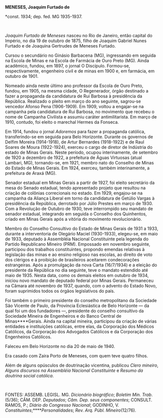 **MENESES, Joaquim Furtado de**

\*const. 1934; dep. fed. MG 1935-1937.

 

*Joaquim Furtado de Meneses* nasceu no Rio de Janeiro, então capital do
Império, no dia 19 de outubro de 1875, filho de Joaquim Gabriel Nunes
Furtado e de Joaquina Gertrudes de Meneses Furtado.

Cursou o secundário no Ginásio Barbacena (MG), ingressando em seguida na
Escola de Minas e na Escola de Farmácia de Ouro Preto (MG). Ainda
acadêmico, fundou, em 1897, o jornal O Discípulo. Formou-se,
respectivamente, engenheiro civil e de minas em 1900 e, em farmácia, em
outubro de 1901.

Nomeado ainda neste último ano professor da Escola de Ouro Preto,
fundou, em 1905, na mesma cidade, O Regenerador, órgão destinado a fazer
a propaganda da candidatura de Rui Barbosa à presidência da República.
Realizado o pleito em março do ano seguinte, sagrou-se vencedor Afonso
Pena (1906-1909). Em 1909, voltou a engajar-se na campanha pela
candidatura de Rui Barbosa, no movimento que recebeu o nome de Campanha
Civilista e assumiu caráter antimilitarista. Em março de 1910, contudo,
foi eleito o marechal Hermes da Fonseca.

Em 1914, fundou o jornal *Adoremos* para fazer a propaganda católica,
transferindo-se em seguida para Belo Horizonte. Durante os governos de
Delfim Moreira (1914-1918), de Artur Bernardes (1918-1922) e de Raul
Soares de Moura (1922-1924), exerceu o cargo de diretor de Indústria do
estado de Minas Gerais. Neste período, ocupou interinamente, de setembro
de 1920 a dezembro de 1922, a prefeitura de Águas Virtuosas (atual
Lambari, MG), tornando-se, em 1921, membro nato do Conselho de Minas do
Estado de Minas Gerais. Em 1924, exerceu, também interinamente, a
prefeitura de Araxá (MG).

Senador estadual em Minas Gerais a partir de 1927, foi eleito secretário
da mesa do Senado estadual, tendo apresentado projeto que resultou na
criação de colônias correcionais no estado. Em 1929, engajou-se na
campanha da Aliança Liberal em torno da candidatura de Getúlio Vargas à
presidência da República, derrotado por Júlio Prestes em março de 1930.
Com a Revolução de Outubro de 1930, teve interrompido seu mandato de
senador estadual, integrando em seguida o Conselho dos Quinhentos,
criado em Minas Gerais após a vitória do movimento revolucionário.

Membro do Conselho Consultivo do Estado de Minas Gerais de 1931 a 1933,
durante a interventoria de Olegário Maciel (1930-1933), elegeu-se, em
maio de 1933, deputado à Assembléia Nacional Constituinte pela legenda
do Partido Republicano Mineiro (PRM). Empossado em novembro seguinte,
participou dos trabalhos constituintes, propondo emendas relativas à
legislação das minas e ao ensino religioso nas escolas, ao direito de
voto dos clérigos e à proibição de brasileiros aceitarem condecorações
estrangeiras. Após a promulgação da nova Carta (16/7/1934) e a eleição
do presidente da República no dia seguinte, teve o mandato estendido até
maio de 1935. Nesta data, como os demais eleitos em outubro de 1934,
iniciou novo mandato de deputado federal por Minas Gerais. Permaneceu na
Câmara até novembro de 1937, quando, com o advento do Estado Novo, foram
suprimidos todos os órgãos legislativos do país.

Foi também o primeiro presidente do conselho metropolitano da Sociedade
São Vicente de Paulo, da Província Eclesiástica de Belo Horizonte — da
qual foi um dos fundadores —, presidente do conselho consultivo da
Sociedade Mineira de Engenheiros e do Banco Central de Minas****Gerais.
Ainda na capital mineira, participou da criação de várias entidades e
instituições católicas, entre elas, da Corporação dos Médicos Católicos,
da Corporação dos Advogados Católicos e da Corporação dos Engenheiros
Católicos.

Faleceu em Belo Horizonte no dia 20 de maio de 1940.

Era casado com Zaira Porto de Meneses, com quem teve quatro filhos.

Além de alguns opúsculos de doutrinação vicentina, publicou *Clero
mineiro*, *Alguns discursos na Assembléia Nacional Constituinte* e
*Resumo da doutrina social católica*.

 

FONTES: ASSEMB. LEGISL. MG. *Dicionário biográfico*; *Boletim Min.
Trab*. (5/36); CÂM. DEP. *Deputados*; *Câm. Dep. seus componentes*;
CONSULT. RAMOS, P.; *Diário do Congresso Nacional*; GODINHO, V.
*Constituintes*;*****Personalidades*; *Rev. Arq. Públ. Mineiro*(12/76).

 
